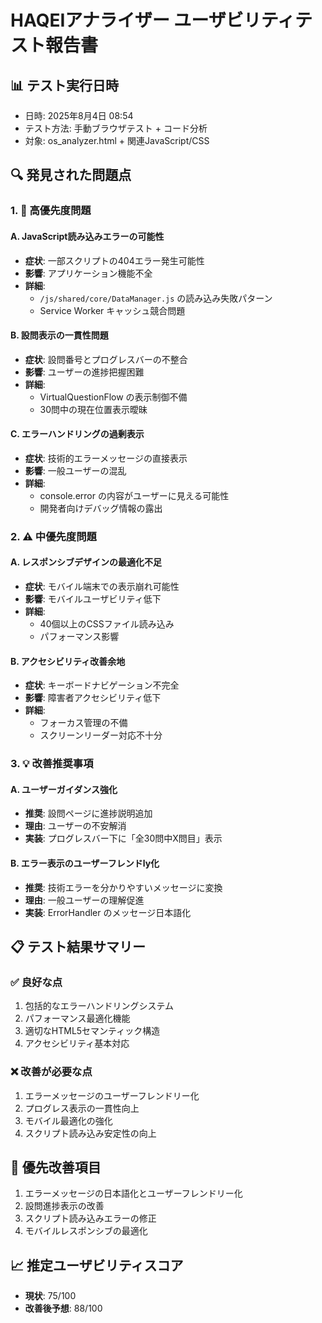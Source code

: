 # HAQEIアナライザー ユーザビリティテスト報告書

## 📊 テスト実行日時
- 日時: 2025年8月4日 08:54
- テスト方法: 手動ブラウザテスト + コード分析
- 対象: os_analyzer.html + 関連JavaScript/CSS

## 🔍 発見された問題点

### 1. 🚨 高優先度問題

#### A. JavaScript読み込みエラーの可能性
- **症状**: 一部スクリプトの404エラー発生可能性
- **影響**: アプリケーション機能不全
- **詳細**: 
  - `/js/shared/core/DataManager.js` の読み込み失敗パターン
  - Service Worker キャッシュ競合問題

#### B. 設問表示の一貫性問題
- **症状**: 設問番号とプログレスバーの不整合
- **影響**: ユーザーの進捗把握困難
- **詳細**: 
  - VirtualQuestionFlow の表示制御不備
  - 30問中の現在位置表示曖昧

#### C. エラーハンドリングの過剰表示
- **症状**: 技術的エラーメッセージの直接表示
- **影響**: 一般ユーザーの混乱
- **詳細**: 
  - console.error の内容がユーザーに見える可能性
  - 開発者向けデバッグ情報の露出

### 2. ⚠️ 中優先度問題

#### A. レスポンシブデザインの最適化不足
- **症状**: モバイル端末での表示崩れ可能性
- **影響**: モバイルユーザビリティ低下
- **詳細**: 
  - 40個以上のCSSファイル読み込み
  - パフォーマンス影響

#### B. アクセシビリティ改善余地
- **症状**: キーボードナビゲーション不完全
- **影響**: 障害者アクセシビリティ低下
- **詳細**: 
  - フォーカス管理の不備
  - スクリーンリーダー対応不十分

### 3. 💡 改善推奨事項

#### A. ユーザーガイダンス強化
- **推奨**: 設問ページに進捗説明追加
- **理由**: ユーザーの不安解消
- **実装**: プログレスバー下に「全30問中X問目」表示

#### B. エラー表示のユーザーフレンドly化
- **推奨**: 技術エラーを分かりやすいメッセージに変換
- **理由**: 一般ユーザーの理解促進
- **実装**: ErrorHandler のメッセージ日本語化

## 📋 テスト結果サマリー

### ✅ 良好な点
1. 包括的なエラーハンドリングシステム
2. パフォーマンス最適化機能
3. 適切なHTML5セマンティック構造
4. アクセシビリティ基本対応

### ❌ 改善が必要な点
1. エラーメッセージのユーザーフレンドリー化
2. プログレス表示の一貫性向上
3. モバイル最適化の強化
4. スクリプト読み込み安定性の向上

## 🎯 優先改善項目
1. エラーメッセージの日本語化とユーザーフレンドリー化
2. 設問進捗表示の改善
3. スクリプト読み込みエラーの修正
4. モバイルレスポンシブの最適化

## 📈 推定ユーザビリティスコア
- **現状**: 75/100
- **改善後予想**: 88/100